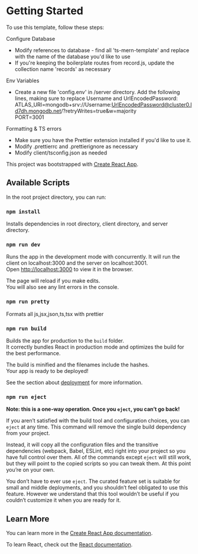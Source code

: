 # Getting Started

To use this template, follow these steps:

Configure Database
* Modify references to database - find all 'ts-mern-template' and replace with the name of the database you'd like to use
* If you're keeping the boilerplate routes from record.js, update the collection name 'records' as necessary

Env Variables
* Create a new file 'config.env' in /server directory. Add the following lines, making sure to replace Username and UrlEncodedPassword:\
ATLAS_URI=mongodb+srv://Username:UrlEncodedPassword@cluster0.ld7dh.mongodb.net/?retryWrites=true&w=majority\
PORT=3001

Formatting & TS errors
* Make sure you have the Prettier extension installed if you'd like to use it.
* Modify .prettierrc and .prettierignore as necessary
* Modify client/tsconfig.json as needed

This project was bootstrapped with [Create React App](https://github.com/facebook/create-react-app).

## Available Scripts

In the root project directory, you can run:

### `npm install`

Installs dependencies in root directory, client directory, and server directory.

### `npm run dev`

Runs the app in the development mode with concurrently. It will run the client on localhost:3000 and the server on localhost:3001.\
Open [http://localhost:3000](http://localhost:3000) to view it in the browser.

The page will reload if you make edits.\
You will also see any lint errors in the console.

### `npm run pretty`

Formats all js,jsx,json,ts,tsx with prettier

### `npm run build`

Builds the app for production to the `build` folder.\
It correctly bundles React in production mode and optimizes the build for the best performance.

The build is minified and the filenames include the hashes.\
Your app is ready to be deployed!

See the section about [deployment](https://facebook.github.io/create-react-app/docs/deployment) for more information.

### `npm run eject`

**Note: this is a one-way operation. Once you `eject`, you can’t go back!**

If you aren’t satisfied with the build tool and configuration choices, you can `eject` at any time. This command will remove the single build dependency from your project.

Instead, it will copy all the configuration files and the transitive dependencies (webpack, Babel, ESLint, etc) right into your project so you have full control over them. All of the commands except `eject` will still work, but they will point to the copied scripts so you can tweak them. At this point you’re on your own.

You don’t have to ever use `eject`. The curated feature set is suitable for small and middle deployments, and you shouldn’t feel obligated to use this feature. However we understand that this tool wouldn’t be useful if you couldn’t customize it when you are ready for it.

## Learn More

You can learn more in the [Create React App documentation](https://facebook.github.io/create-react-app/docs/getting-started).

To learn React, check out the [React documentation](https://reactjs.org/).
